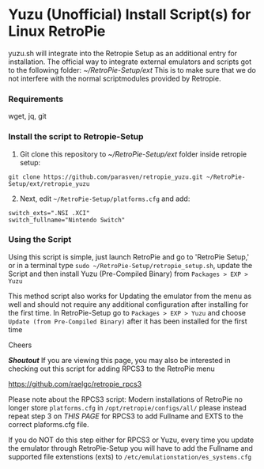 # Yuzu (Unofficial) Install Script(s) for Linux RetroPie

yuzu.sh will integrate into the Retropie Setup as an additional entry for installation. The official way to integrate external emulators and scripts got to the following folder: *~/RetroPie-Setup/ext*
This is to make sure that we do not interfere with the normal scriptmodules provided by Retropie.

### Requirements
wget, jq, git

### Install the script to Retropie-Setup

1) Git clone this repository to *~/RetroPie-Setup/ext* folder inside retropie setup:
 
```
git clone https://github.com/parasven/retropie_yuzu.git ~/RetroPie-Setup/ext/retropie_yuzu
```

2) Next, edit `~/RetroPie-Setup/platforms.cfg` and add:

```
switch_exts=".NSI .XCI"
switch_fullname="Nintendo Switch"
```


### Using the Script

Using this script is simple, just launch RetroPie and go to 'RetroPie Setup,' or in a terminal type `sudo ~/RetroPie-Setup/retropie_setup.sh`, update the Script and then install Yuzu (Pre-Compiled Binary) from `Packages > EXP > Yuzu`

This method script also works for Updating the emulator from the menu as well and should not require any additional configuration after installing for the first time. In RetroPie-Setup go to `Packages > EXP > Yuzu` and choose `Update (from Pre-Compiled Binary)` after it has been installed for the first time

Cheers

***Shoutout***
If you are viewing this page, you may also be interested in checking out this script for adding RPCS3 to the RetroPie menu

https://github.com/raelgc/retropie_rpcs3


Please note about the RPCS3 script: Modern installations of RetroPie no longer store `platforms.cfg` in `/opt/retropie/configs/all/` please instead repeat step 3 on *THIS PAGE* for RPCS3 to add Fullname and EXTS to the correct plaforms.cfg file. 


If you do NOT do this step either for RPCS3 or Yuzu, every time you update the emulator through RetroPie-Setup you will have to add the Fullname and supported file extenstions (exts) to `/etc/emulationstation/es_systems.cfg`
